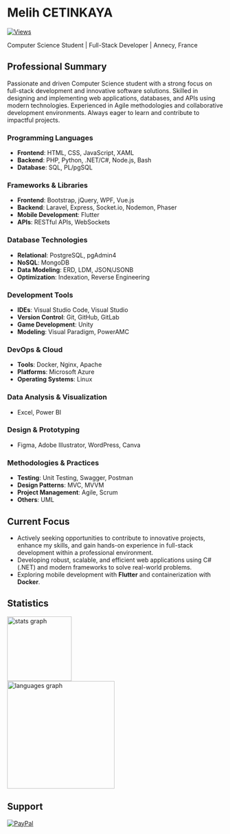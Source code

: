 # Melih CETINKAYA

[![Views](https://komarev.com/ghpvc/?username=melih0132&color=blue&style=flat-square&label=Profile+Views)](https://github.com/melih0132)

Computer Science Student | Full-Stack Developer | Annecy, France

## Professional Summary

Passionate and driven Computer Science student with a strong focus on full-stack development and innovative software solutions. Skilled in designing and implementing web applications, databases, and APIs using modern technologies. Experienced in Agile methodologies and collaborative development environments. Always eager to learn and contribute to impactful projects.

### **Programming Languages**
- **Frontend**: HTML, CSS, JavaScript, XAML
- **Backend**: PHP, Python, .NET/C#, Node.js, Bash
- **Database**: SQL, PL/pgSQL

### **Frameworks & Libraries**
- **Frontend**: Bootstrap, jQuery, WPF, Vue.js
- **Backend**: Laravel, Express, Socket.io, Nodemon, Phaser
- **Mobile Development**: Flutter
- **APIs**: RESTful APIs, WebSockets

### **Database Technologies**
- **Relational**: PostgreSQL, pgAdmin4
- **NoSQL**: MongoDB
- **Data Modeling**: ERD, LDM, JSON/JSONB
- **Optimization**: Indexation, Reverse Engineering

### **Development Tools**
- **IDEs**: Visual Studio Code, Visual Studio
- **Version Control**: Git, GitHub, GitLab
- **Game Development**: Unity
- **Modeling**: Visual Paradigm, PowerAMC

### **DevOps & Cloud**
- **Tools**: Docker, Nginx, Apache
- **Platforms**: Microsoft Azure
- **Operating Systems**: Linux

### **Data Analysis & Visualization**
- Excel, Power BI

### **Design & Prototyping**
- Figma, Adobe Illustrator, WordPress, Canva

### **Methodologies & Practices**
- **Testing**: Unit Testing, Swagger, Postman
- **Design Patterns**: MVC, MVVM
- **Project Management**: Agile, Scrum
- **Others**: UML

## Current Focus

- Actively seeking opportunities to contribute to innovative projects, enhance my skills, and gain hands-on experience in full-stack development within a professional environment.
- Developing robust, scalable, and efficient web applications using C# (.NET) and modern frameworks to solve real-world problems.
- Exploring mobile development with **Flutter** and containerization with **Docker**.

## Statistics

<div>
  <img src="https://github-readme-stats.vercel.app/api?username=melih0132&hide=contribs,prs&theme=dark" height="150" alt="stats graph"  />
  <br>
  <img src="https://github-readme-stats.vercel.app/api/top-langs?username=melih0132&theme=dark" height="250" alt="languages graph"  />
</div>

###

## Support

[![PayPal](https://img.shields.io/badge/PayPal-00457C?style=for-the-badge&logo=paypal&logoColor=white)](https://paypal.me/melih0132)
